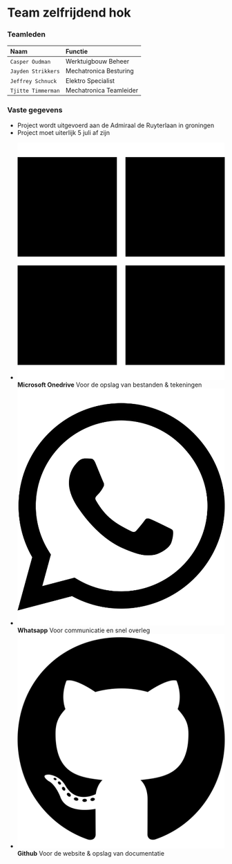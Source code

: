 # Team zelfrijdend hok

### Teamleden

| Naam      | Functie                         |
| :---------- | :----------------------------------- |
| `Casper Oudman`       | Werktuigbouw Beheer  |
| `Jayden Strikkers`       | Mechatronica Besturing |
| `Jeffrey Schnuck`    | Elektro Specialist |
| `Tjitte Timmerman`    | Mechatronica Teamleider |

### Vaste gegevens

- Project wordt uitgevoerd aan de Admiraal de Ruyterlaan in groningen
- Project moet uiterlijk 5 juli af zijn

<div class="grid cards" markdown>

- ![Microsoft OneDrive](assets/Icons/microsoft-brands-solid.svg) __Microsoft Onedrive__ Voor de opslag van bestanden & tekeningen
- ![Whatsapp](assets/Icons/whatsapp-brands.svg) __Whatsapp__ Voor communicatie en snel overleg
- ![Github](assets/Icons/github-brands.svg) __Github__ Voor de website & opslag van documentatie

</div>
